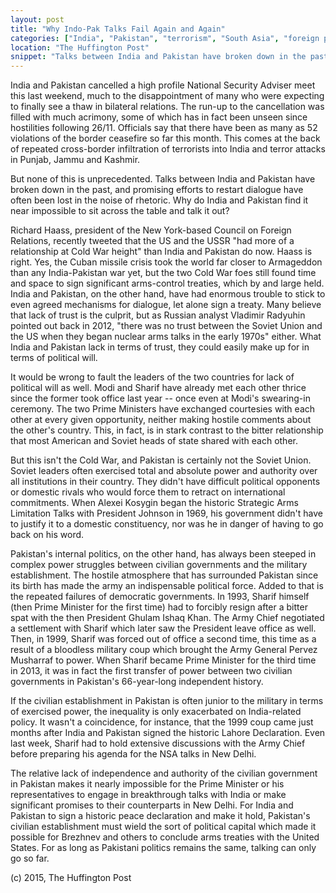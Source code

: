 ```yaml
---
layout: post
title: "Why Indo-Pak Talks Fail Again and Again"
categories: ["India", "Pakistan", "terrorism", "South Asia", "foreign policy"]
location: "The Huffington Post"
snippet: "Talks between India and Pakistan have broken down in the past, and promising efforts to restart dialogue have often been lost in the noise of rhetoric. But even at the height of the Cold War, the US and the USSR managed to find a way to talk. Why do India and Pakistan find it near impossible to sit across the table and talk it out? (Published in The Huffington Post)"
---
```


India and Pakistan cancelled a high profile National Security Adviser meet this last weekend, much to the disappointment of many who were expecting to finally see a thaw in bilateral relations. The run-up to the cancellation was filled with much acrimony, some of which has in fact been unseen since hostilities following 26/11. Officials say that there have been as many as 52 violations of the border ceasefire so far this month. This comes at the back of repeated cross-border infiltration of terrorists into India and terror attacks in Punjab, Jammu and Kashmir.

But none of this is unprecedented. Talks between India and Pakistan have broken down in the past, and promising efforts to restart dialogue have often been lost in the noise of rhetoric. Why do India and Pakistan find it near impossible to sit across the table and talk it out?

Richard Haass, president of the New York-based Council on Foreign Relations, recently tweeted that the US and the USSR "had more of a relationship at Cold War height" than India and Pakistan do now. Haass is right. Yes, the Cuban missile crisis took the world far closer to Armageddon than any India-Pakistan war yet, but the two Cold War foes still found time and space to sign significant arms-control treaties, which by and large held. India and Pakistan, on the other hand, have had enormous trouble to stick to even agreed mechanisms for dialogue, let alone sign a treaty. Many believe that lack of trust is the culprit, but as Russian analyst Vladimir Radyuhin pointed out back in 2012, "there was no trust between the Soviet Union and the US when they began nuclear arms talks in the early 1970s" either. What India and Pakistan lack in terms of trust, they could easily make up for in terms of political will.

It would be wrong to fault the leaders of the two countries for lack of political will as well. Modi and Sharif have already met each other thrice since the former took office last year -- once even at Modi's swearing-in ceremony. The two Prime Ministers have exchanged courtesies with each other at every given opportunity, neither making hostile comments about the other's country. This, in fact, is in stark contrast to the bitter relationship that most American and Soviet heads of state shared with each other.

But this isn't the Cold War, and Pakistan is certainly not the Soviet Union. Soviet leaders often exercised total and absolute power and authority over all institutions in their country. They didn't have difficult political opponents or domestic rivals who would force them to retract on international commitments. When Alexei Kosygin began the historic Strategic Arms Limitation Talks with President Johnson in 1969, his government didn't have to justify it to a domestic constituency, nor was he in danger of having to go back on his word.

Pakistan's internal politics, on the other hand, has always been steeped in complex power struggles between civilian governments and the military establishment. The hostile atmosphere that has surrounded Pakistan since its birth has made the army an indispensable political force. Added to that is the repeated failures of democratic governments. In 1993, Sharif himself (then Prime Minister for the first time) had to forcibly resign after a bitter spat with the then President Ghulam Ishaq Khan. The Army Chief negotiated a settlement with Sharif which later saw the President leave office as well. Then, in 1999, Sharif was forced out of office a second time, this time as a result of a bloodless military coup which brought the Army General Pervez Musharraf to power. When Sharif became Prime Minister for the third time in 2013, it was in fact the first transfer of power between two civilian governments in Pakistan's 66-year-long independent history.

If the civilian establishment in Pakistan is often junior to the military in terms of exercised power, the inequality is only exacerbated on India-related policy. It wasn't a coincidence, for instance, that the 1999 coup came just months after India and Pakistan signed the historic Lahore Declaration. Even last week, Sharif had to hold extensive discussions with the Army Chief before preparing his agenda for the NSA talks in New Delhi.

The relative lack of independence and authority of the civilian government in Pakistan makes it nearly impossible for the Prime Minister or his representatives to engage in breakthrough talks with India or make significant promises to their counterparts in New Delhi. For India and Pakistan to sign a historic peace declaration and make it hold, Pakistan's civilian establishment must wield the sort of political capital which made it possible for Brezhnev and others to conclude arms treaties with the United States. For as long as Pakistani politics remains the same, talking can only go so far.

(c) 2015, The Huffington Post

